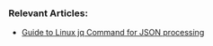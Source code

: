### Relevant Articles:
- [Guide to Linux jq Command for JSON processing](https://www.baeldung.com/linux/jq-command-json)
